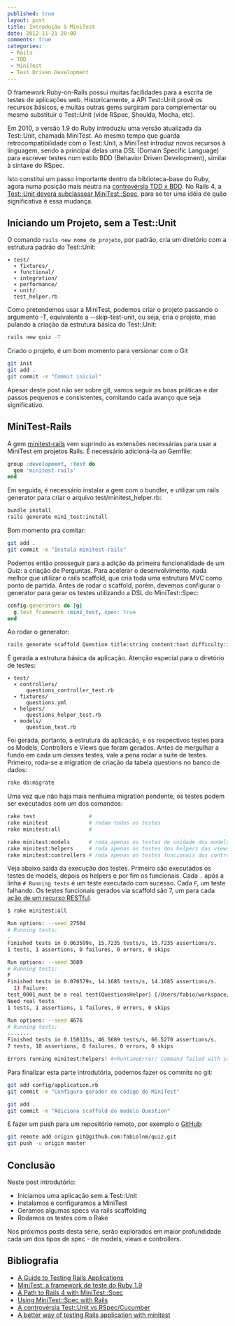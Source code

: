 ```yaml
---
published: true
layout: post
title: Introdução à MiniTest
date: 2012-11-21 20:00
comments: true
categories:
 - Rails
 - TDD
 - MiniTest
 - Test Driven Development
---
```


O framework Ruby-on-Rails possui muitas facilidades para a escrita de testes de aplicações web.
Historicamente, a API Test::Unit provê os recursos básicos, e muitas outras gems surgiram
para complementar ou mesmo substituir o Test::Unit (vide RSpec, Shoulda, Mocha, etc).

Em 2010, a versão 1.9 do Ruby introduziu uma versão atualizada da Test::Unit, chamada MiniTest.
Ao mesmo tempo que guarda retrocompatibilidade com o Test::Unit, a MiniTest introduz novos recursos
à linguagem, sendo a principal delas uma DSL (Domain Specific Language) para escrever testes num
estilo BDD (Behavior Driven Development), similar à sintaxe do RSpec.

<!-- more -->

Isto constitui um passo importante dentro da biblioteca-base do Ruby, agora numa posição mais neutra
na [controvérsia TDD x BDD](http://akitaonrails.com/2011/04/17/a-controversia-test-unit-vs-rspec-cucumber).
No Rails 4, a [Test::Unit deverá subclassear MiniTest::Spec](https://github.com/rails/rails/blob/master/activesupport/lib/active_support/test_case.rb),
para se ter uma idéia de quão significativa é essa mudança.

Iniciando um Projeto, sem a Test::Unit
--------------------------------------

O comando ```rails new nome_do_projeto```, por padrão, cria um diretório com a estrutura padrão do Test::Unit:

    ▾ test/
      ▾ fixtures/
      ▾ functional/
      ▾ integration/
      ▾ performance/
      ▾ unit/
      test_helper.rb

Como pretendemos usar a MiniTest, podemos criar o projeto passando o argumento -T, equivalente a --skip-test-unit,
ou seja, cria o projeto, mas pulando a criação da estrutura básica do Test::Unit:

``` bash Terminal
rails new quiz -T
```

Criado o projeto, é um bom momento para versionar com o Git
``` bash Terminal
git init
git add .
git commit -m "Commit inicial"
```

Apesar deste post não ser sobre git, vamos seguir as boas práticas e dar passos pequenos e consistentes,
comitando cada avanço que seja significativo.

MiniTest-Rails
--------------
A gem [minitest-rails](https://github.com/blowmage/minitest-rails) vem suprindo as extensões necessárias para
usar a MiniTest em projetos Rails. É necessário adicioná-la ao Gemfile:

``` ruby Gemfile
group :development, :test do
  gem 'minitest-rails'
end
```

Em seguida, é necessário instalar a gem com o bundler, e utilizar um rails generator para
criar o arquivo test/minitest_helper.rb:
``` bash Terminal
bundle install
rails generate mini_test:install
```

Bom momento pra comitar:
``` bash Terminal
git add .
git commit -m "Instala minitest-rails"
```

Podemos então prosseguir para a adição da primeira funcionalidade de um Quiz: a criação de Perguntas.
Para acelerar o desenvolvimento, nada melhor que utilizar o rails scaffold, que cria toda uma estrutura MVC como
ponto de partida. Antes de rodar o scaffold, porém, devemos configurar o generator para gerar os testes utilizando
a DSL do MiniTest::Spec:

``` ruby config/application.rb
config.generators do |g|
  g.test_framework :mini_test, spec: true
end
```

Ao rodar o generator:

``` bash Terminal
rails generate scaffold Question title:string content:text difficulty:integer
```

É gerada a estrutura básica da aplicação. Atenção especial para o diretório de testes:

    ▾ test/
      ▾ controllers/
          questions_controller_test.rb
      ▾ fixtures/
          questions.yml
      ▾ helpers/
          questions_helper_test.rb
      ▾ models/
          question_test.rb

Foi gerada, portanto, a estrutura da aplicação, e os respectivos testes para os
Models, Controllers e Views que foram gerados. Antes de mergulhar a fundo em cada um desses testes,
vale a pena rodar a suite de testes. Primeiro, roda-se a migration de criação da tabela questions no
banco de dados:

``` bash terminal - execução da migration criada no scaffold
rake db:migrate
```

Uma vez que não haja mais nenhuma migration pendente, os testes podem ser executados com um dos comandos:
``` bash Terminal
rake test                 #
rake minitest             # rodam todos os testes
rake minitest:all         #

rake minitest:models      # roda apenas os testes de unidade dos models
rake minitest:helpers     # roda apenas os testes dos helpers das views
rake minitest:controllers # roda apenas os testes funcionais dos controllers
```

Veja abaixo saída da execução dos testes. Primeiro são executados os testes de models, depois os helpers e por fim os funcionais.
Cada ```.``` após a linha ```# Running tests``` é um teste executado com sucesso. Cada ```F```, um teste falhando. Os testes funcionais
gerados via scaffold são 7, um para cada [ação de um recurso RESTful](http://guides.rubyonrails.org/routing.html#crud-verbs-and-actions).

``` bash Terminal
$ rake minitest:all

Run options: --seed 27504
# Running tests:
.
Finished tests in 0.063599s, 15.7235 tests/s, 15.7235 assertions/s.
1 tests, 1 assertions, 0 failures, 0 errors, 0 skips

Run options: --seed 3609
# Running tests:
F
Finished tests in 0.070579s, 14.1685 tests/s, 14.1685 assertions/s.
  1) Failure:
test_0001_must be a real test(QuestionsHelper) [/Users/fabio/workspace/miranti/quizz/test/helpers/questions_helper_test.rb:6]:
Need real tests
1 tests, 1 assertions, 1 failures, 0 errors, 0 skips

Run options: --seed 4676
# Running tests:
.......
Finished tests in 0.150315s, 46.5689 tests/s, 66.5270 assertions/s.
7 tests, 10 assertions, 0 failures, 0 errors, 0 skips

Errors running minitest:helpers! #<RuntimeError: Command failed with status (1): [ruby -I"lib:test" -I"/Users/fabio/.rbenv/versions/1.9.3-p286/lib/ruby/gems/1.9.1/gems/rake-10.0.1/lib" "/Users/fabio/.rbenv/versions/1.9.3-p286/lib/ruby/gems/1.9.1/gems/rake-10.0.1/lib/rake/rake_test_loader.rb" "test/helpers/**/*_test.rb" ]>
```

Para finalizar esta parte introdutória, podemos fazer os commits no git:
``` bash Terminal
git add config/application.rb
git commit -m "Configura gerador de código do MiniTest"

git add .
git commit -m "Adiciona scaffold do modelo Question"
```

E fazer um push para um repositório remoto, por exemplo o [GitHub](https://github.com):
``` bash Terminal
git remote add origin git@github.com:fabiolnm/quiz.git
git push -u origin master
```

Conclusão
---------
Neste post introdutório:

  * Iniciamos uma aplicação sem a Test::Unit
  * Instalamos e configuramos a MiniTest
  * Geramos algumas specs via rails scaffolding
  * Rodamos os testes com o Rake

Nos próximos posts desta série, serão explorados em maior profundidade cada um dos tipos de spec - de models, views e controllers.

Bibliografia
------------
 * [A Guide to Testing Rails Applications](http://guides.rubyonrails.org/testing.html)
 * [MiniTest: a framework de teste do Ruby 1.9](http://www.bootspring.com/2010/09/22/minitest-rubys-test-framework)
 * [A Path to Rails 4 with MiniTest::Spec](http://www.rubyflow.com/items/8037-a-path-to-rails-4-with-minitest-spec)
 * [Using MiniTest::Spec with Rails](http://metaskills.net/2011/03/26/using-minitest-spec-with-rails)
 * [A controvérsia Test::Unit vs RSpec/Cucumber](http://akitaonrails.com/2011/04/17/a-controversia-test-unit-vs-rspec-cucumber)
 * [A better way of testing Rails application with minitest](http://blog.rawonrails.com/2012/01/better-way-of-testing-rails-application.html)
